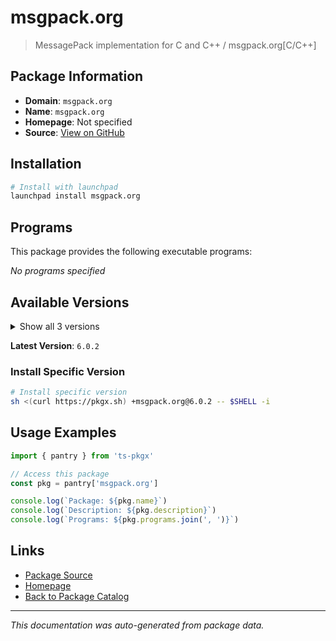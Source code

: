 # msgpack.org

> MessagePack implementation for C and C++ / msgpack.org[C/C++]

## Package Information

- **Domain**: `msgpack.org`
- **Name**: `msgpack.org`
- **Homepage**: Not specified
- **Source**: [View on GitHub](https://github.com/pkgxdev/pantry/tree/main/projects/msgpack.org/package.yml)

## Installation

```bash
# Install with launchpad
launchpad install msgpack.org
```

## Programs

This package provides the following executable programs:

*No programs specified*

## Available Versions

<details>
<summary>Show all 3 versions</summary>

- `6.0.2`, `6.0.1`, `6.0.0`

</details>

**Latest Version**: `6.0.2`

### Install Specific Version

```bash
# Install specific version
sh <(curl https://pkgx.sh) +msgpack.org@6.0.2 -- $SHELL -i
```

## Usage Examples

```typescript
import { pantry } from 'ts-pkgx'

// Access this package
const pkg = pantry['msgpack.org']

console.log(`Package: ${pkg.name}`)
console.log(`Description: ${pkg.description}`)
console.log(`Programs: ${pkg.programs.join(', ')}`)
```

## Links

- [Package Source](https://github.com/pkgxdev/pantry/tree/main/projects/msgpack.org/package.yml)
- [Homepage](#)
- [Back to Package Catalog](../../package-catalog.md)

---

*This documentation was auto-generated from package data.*
